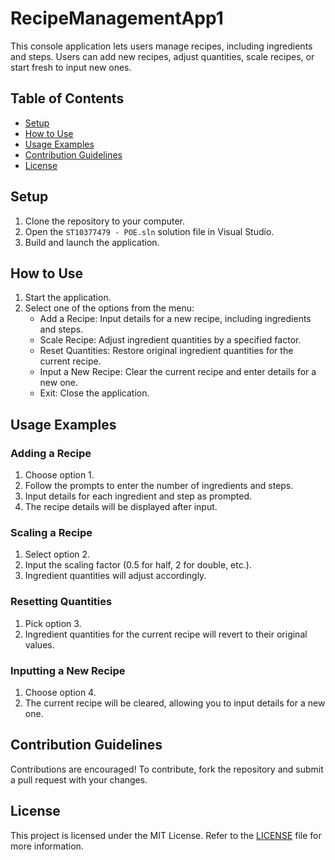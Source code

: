 # RecipeManagementApp1
This console application lets users manage recipes, including ingredients and steps. Users can add new recipes, adjust quantities, scale recipes, or start fresh to input new ones.

## Table of Contents

- [Setup](#setup)
- [How to Use](#how-to-use)
- [Usage Examples](#usage-examples)
- [Contribution Guidelines](#contribution-guidelines)
- [License](#license)

## Setup

1. Clone the repository to your computer.
2. Open the `ST10377479 - POE.sln` solution file in Visual Studio.
3. Build and launch the application.

## How to Use

1. Start the application.
2. Select one of the options from the menu:
   - Add a Recipe: Input details for a new recipe, including ingredients and steps.
   - Scale Recipe: Adjust ingredient quantities by a specified factor.
   - Reset Quantities: Restore original ingredient quantities for the current recipe.
   - Input a New Recipe: Clear the current recipe and enter details for a new one.
   - Exit: Close the application.

## Usage Examples

### Adding a Recipe

1. Choose option 1.
2. Follow the prompts to enter the number of ingredients and steps.
3. Input details for each ingredient and step as prompted.
4. The recipe details will be displayed after input.

### Scaling a Recipe

1. Select option 2.
2. Input the scaling factor (0.5 for half, 2 for double, etc.).
3. Ingredient quantities will adjust accordingly.

### Resetting Quantities

1. Pick option 3.
2. Ingredient quantities for the current recipe will revert to their original values.

### Inputting a New Recipe

1. Choose option 4.
2. The current recipe will be cleared, allowing you to input details for a new one.

## Contribution Guidelines

Contributions are encouraged! To contribute, fork the repository and submit a pull request with your changes.

## License

This project is licensed under the MIT License. Refer to the [LICENSE](LICENSE) file for more information.
